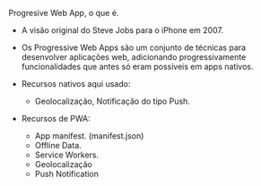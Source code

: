 Progresive Web App, o que é.

- A visão original do Steve Jobs para o iPhone em 2007.

- Os Progressive Web Apps são um conjunto de técnicas para desenvolver aplicações web, adicionando progressivamente funcionalidades que antes só eram possíveis em apps nativos.

- Recursos nativos aqui usado:
    - Geolocalização, Notificação do tipo Push.

- Recursos de PWA:
     - App manifest. (manifest.json)
     - Offline Data.
     - Service Workers.
     - Geolocalização
     - Push Notification